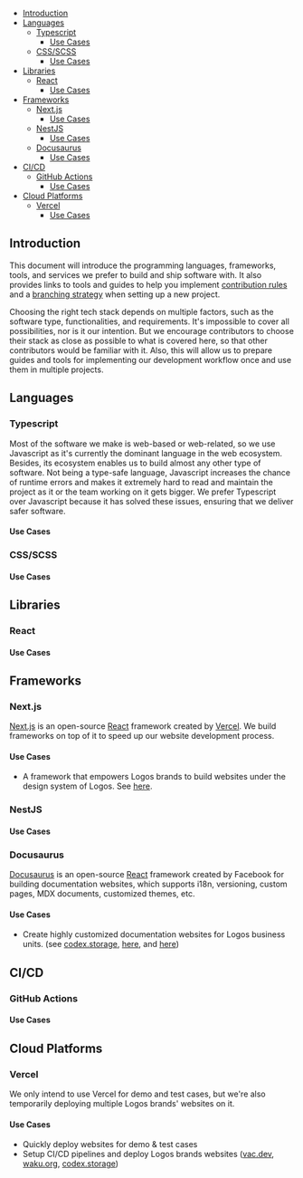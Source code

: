 - [Introduction](#introduction)
- [Languages](#languages)
  - [Typescript](#typescript)
    - [Use Cases](#use-cases)
  - [CSS/SCSS](#cssscss)
    - [Use Cases](#use-cases-1)
- [Libraries](#libraries)
  - [React](#react)
    - [Use Cases](#use-cases-2)
- [Frameworks](#frameworks)
  - [Next.js](#nextjs)
    - [Use Cases](#use-cases-3)
  - [NestJS](#nestjs)
    - [Use Cases](#use-cases-4)
  - [Docusaurus](#docusaurus)
    - [Use Cases](#use-cases-5)
- [CI/CD](#cicd)
  - [GitHub Actions](#github-actions)
    - [Use Cases](#use-cases-6)
- [Cloud Platforms](#cloud-platforms)
  - [Vercel](#vercel)
    - [Use Cases](#use-cases-7)
## Introduction
This document will introduce the programming languages, frameworks, tools, and services we prefer to build and ship software with. It also provides links to tools and guides to help you implement [contribution rules](/contribution-rules.md) and a [branching strategy](/branching-strategy.md) when setting up a new project.  

Choosing the right tech stack depends on multiple factors, such as the software type, functionalities, and requirements. It's impossible to cover all possibilities, nor is it our intention. But we encourage contributors to choose their stack as close as possible to what is covered here, so that other contributors would be familiar with it. Also, this will allow us to prepare guides and tools for implementing our development workflow once and use them in multiple projects.

## Languages

### Typescript
Most of the software we make is web-based or web-related, so we use Javascript as it's currently the dominant language in the web ecosystem. Besides, its ecosystem enables us to build almost any other type of software.
Not being a type-safe language, Javascript increases the chance of runtime errors and makes it extremely hard to read and maintain the project as it or the team working on it gets bigger. We prefer Typescript over Javascript because it has solved these issues, ensuring that we deliver safer software.

#### Use Cases

### CSS/SCSS
#### Use Cases 

## Libraries
### React
#### Use Cases 

## Frameworks

### Next.js
[Next.js](https://nextjs.org/) is an open-source [React](https://reactjs.org/) framework created by [Vercel](http://vercel.com/). We build frameworks on top of it to speed up our website development process.
#### Use Cases 
- A framework that empowers Logos brands to build websites under the design system of Logos. See [here](https://github.com/acid-info/logos-site-builder).

### NestJS
#### Use Cases 

### Docusaurus
[Docusaurus](https://github.com/facebook/docusaurus) is an open-source [React](https://reactjs.org/) framework created by Facebook for building documentation websites, which supports i18n, versioning, custom pages, MDX documents, customized themes, etc.

#### Use Cases 
- Create highly customized documentation websites for Logos business units. (see [codex.storage](https://codex.storage), [here](http://github.com/acid-info/logos-documentation-website-template), and [here](https://github.com/acid-info/logos-docusaurus-plugins))

## CI/CD
### GitHub Actions
#### Use Cases

## Cloud Platforms

### Vercel
We only intend to use Vercel for demo and test cases, but we're also temporarily deploying multiple Logos brands' websites on it.

#### Use Cases 
- Quickly deploy websites for demo & test cases 
- Setup CI/CD pipelines and deploy Logos brands websites ([vac.dev](http://vac.dev/), [waku.org](https://waku.org/), [codex.storage](https://codex.storage))